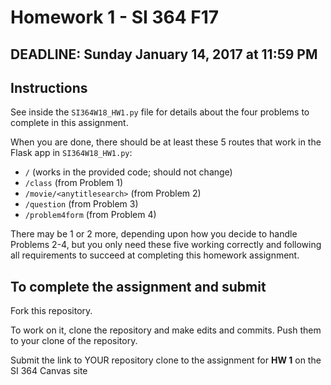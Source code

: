 # Homework 1 - SI 364 F17

## DEADLINE: Sunday January 14, 2017 at 11:59 PM

## Instructions

See inside the `SI364W18_HW1.py` file for details about the four problems to complete in this assignment.

When you are done, there should be at least these 5 routes that work in the Flask app in `SI364W18_HW1.py`:

* `/` (works in the provided code; should not change)
* `/class` (from Problem 1)
* `/movie/<anytitlesearch>` (from Problem 2)
* `/question` (from Problem 3)
* `/problem4form` (from Problem 4)

There may be 1 or 2 more, depending upon how you decide to handle Problems 2-4, but you only need these five working correctly and following all requirements to succeed at completing this homework assignment.

## To complete the assignment and submit

Fork this repository.

To work on it, clone the repository and make edits and commits. Push them to your clone of the repository.

Submit the link to YOUR repository clone to the assignment for **HW 1** on the SI 364 Canvas site